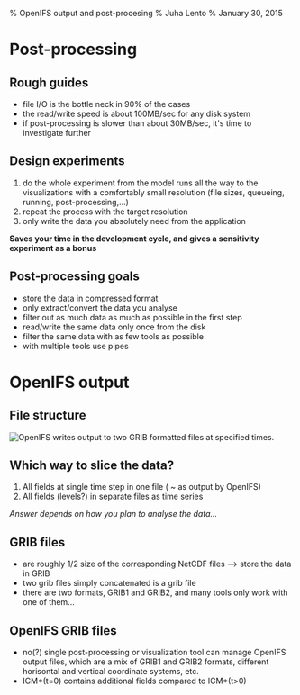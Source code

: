 % OpenIFS output and post-procesing
% Juha Lento
% January 30, 2015


Post-processing
===============

Rough guides
------------

- file I/O is the bottle neck in 90% of the cases
- the read/write speed is about 100MB/sec for
  any disk system
- if post-processing is slower than about 30MB/sec, it's time to
  investigate further


Design experiments
------------------

1. do the whole experiment from the model runs all the way to the
   visualizations with a comfortably small resolution (file sizes,
   queueing, running, post-processing,...)
2. repeat the process with the target resolution
3. only write the data you absolutely need from the application

**Saves your time in the development cycle, and gives a sensitivity
  experiment as a bonus**


Post-processing goals
---------------------

- store the data in compressed format
- only extract/convert the data you analyse
- filter out as much data as much as possible in the first step
- read/write the same data only once from the disk
- filter the same data with as few tools as possible
- with multiple tools use pipes


OpenIFS output
==============

File structure
--------------

![OpenIFS writes output to two GRIB formatted files at specified
 times.](include/OIFSOutput.svg)


Which way to slice the data?
----------------------------

1. All fields at single time step in one file ( ~ as output by OpenIFS)
2. All fields (levels?) in separate files as time series

*Answer depends on how you plan to analyse the data...*


GRIB files
----------

- are roughly 1/2 size of the corresponding NetCDF files --> store the
  data in GRIB
- two grib files simply concatenated is a grib file
- there are two formats, GRIB1 and GRIB2, and many tools only work
  with one of them...


OpenIFS GRIB files
------------------

- no(?) single post-processing or visualization tool can manage OpenIFS
  output files, which are a mix of GRIB1 and GRIB2 formats, different
  horisontal and vertical coordinate systems, etc.
- ICM\*(t=0) contains additional fields compared to ICM\*(t>0)
